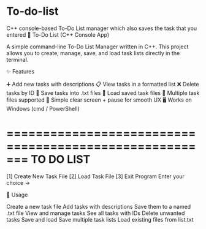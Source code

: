 # To-do-list
C++ console-based To-Do List manager which also saves the task that you entered
📝 To-Do List (C++ Console App)

A simple command-line To-Do List Manager written in C++.
This project allows you to create, manage, save, and load task lists directly in the terminal.

✨ Features

➕ Add new tasks with descriptions
📋 View tasks in a formatted list
❌ Delete tasks by ID
💾 Save tasks into .txt files
📂 Load saved task files
🔄 Multiple task files supported
🧹 Simple clear screen + pause for smooth UX
🖥️ Works on Windows (cmd / PowerShell)

=======================================================
                    TO DO LIST
=======================================================
[1] Create New Task File
[2] Load Task File
[3] Exit Program
Enter your choice ->

📖 Usage

Create a new task file
Add tasks with descriptions
Save them to a named .txt file
View and manage tasks
See all tasks with IDs
Delete unwanted tasks
Save and load
Save multiple task lists
Load existing files from list.txt

